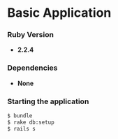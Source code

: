 Basic Application
=================

### Ruby Version

  - **2.2.4**

### Dependencies

  - **None**

### Starting the application

  ```sh
  $ bundle
  $ rake db:setup
  $ rails s
  ```
